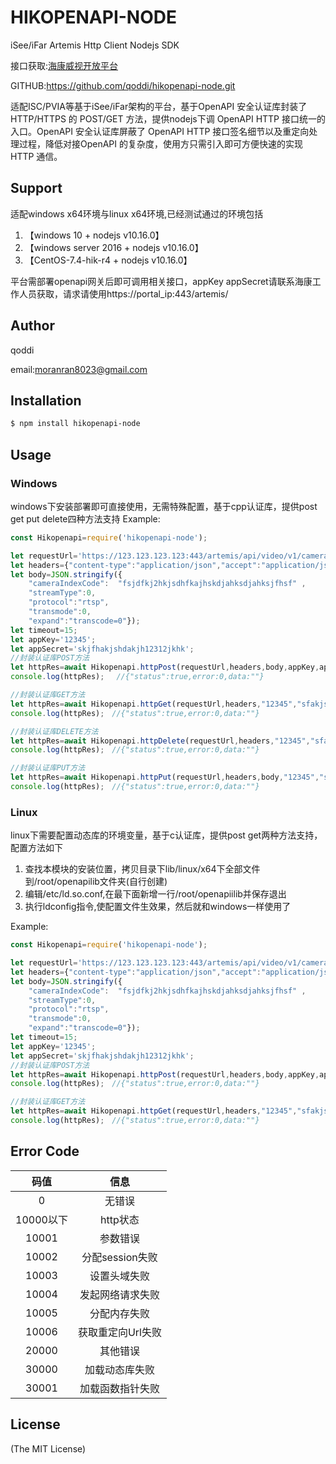 # HIKOPENAPI-NODE
iSee/iFar Artemis Http Client Nodejs SDK


接口获取:[海康威视开放平台](https://open.hikvision.com)

GITHUB:https://github.com/qoddi/hikopenapi-node.git

适配ISC/PVIA等基于iSee/iFar架构的平台，基于OpenAPI 安全认证库封装了 HTTP/HTTPS 的 POST/GET 方法，提供nodejs下调 OpenAPI HTTP 接口统一的入口。OpenAPI 安全认证库屏蔽了 OpenAPI HTTP 接口签名细节以及重定向处理过程，降低对接OpenAPI 的复杂度，使用方只需引入即可方便快速的实现 HTTP 通信。 

## Support
适配windows x64环境与linux x64环境,已经测试通过的环境包括

1. 【windows 10 + nodejs v10.16.0】 
2. 【windows server 2016 + nodejs v10.16.0】 
3. 【CentOS-7.4-hik-r4 + nodejs v10.16.0】

平台需部署openapi网关后即可调用相关接口，appKey appSecret请联系海康工作人员获取，请求请使用https://portal_ip:443/artemis/

## Author
qoddi

email:moranran8023@gmail.com


## Installation

```bash
$ npm install hikopenapi-node
```

## Usage
### Windows
windows下安装部署即可直接使用，无需特殊配置，基于cpp认证库，提供post get put delete四种方法支持
Example:
```js
const Hikopenapi=require('hikopenapi-node');

let requestUrl='https://123.123.123.123:443/artemis/api/video/v1/cameras/previewURLs';
let headers={"content-type":"application/json","accept":"application/json"};
let body=JSON.stringify({
    "cameraIndexCode":  "fsjdfkj2hkjsdhfkajhskdjahksdjahksjfhsf" ,
    "streamType":0,
    "protocol":"rtsp",
    "transmode":0,
    "expand":"transcode=0"});
let timeout=15;
let appKey='12345';
let appSecret='skjfhakjshdakjh12312jkhk';
//封装认证库POST方法
let httpRes=await Hikopenapi.httpPost(requestUrl,headers,body,appKey,appSecret,timeout);
console.log(httpRes); 　//{"status":true,error:0,data:""}

//封装认证库GET方法
let httpRes=await Hikopenapi.httpGet(requestUrl,headers,"12345","sfakjshdkjh1",timeout);
console.log(httpRes);　//{"status":true,error:0,data:""}

//封装认证库DELETE方法
let httpRes=await Hikopenapi.httpDelete(requestUrl,headers,"12345","sfakjshdkjh1",timeout);
console.log(httpRes);　//{"status":true,error:0,data:""}

//封装认证库PUT方法
let httpRes=await Hikopenapi.httpPut(requestUrl,headers,body,"12345","sfakjshdkjh1",timeout);
console.log(httpRes);　//{"status":true,error:0,data:""}
```


### Linux
linux下需要配置动态库的环境变量，基于c认证库，提供post get两种方法支持，配置方法如下
1. 查找本模块的安装位置，拷贝目录下lib/linux/x64下全部文件到/root/openapilib文件夹(自行创建)
2. 编辑/etc/ld.so.conf,在最下面新增一行/root/openapiilib并保存退出
3. 执行ldconfig指令,使配置文件生效果，然后就和windows一样使用了

Example:
```js
const Hikopenapi=require('hikopenapi-node');

let requestUrl='https://123.123.123.123:443/artemis/api/video/v1/cameras/previewURLs';
let headers={"content-type":"application/json","accept":"application/json"};
let body=JSON.stringify({
    "cameraIndexCode":  "fsjdfkj2hkjsdhfkajhskdjahksdjahksjfhsf" ,
    "streamType":0,
    "protocol":"rtsp",
    "transmode":0,
    "expand":"transcode=0"});
let timeout=15;
let appKey='12345';
let appSecret='skjfhakjshdakjh12312jkhk';
//封装认证库POST方法
let httpRes=await Hikopenapi.httpPost(requestUrl,headers,body,appKey,appSecret,timeout);
console.log(httpRes);　//{"status":true,error:0,data:""}

//封装认证库GET方法
let httpRes=await Hikopenapi.httpGet(requestUrl,headers,"12345","sfakjshdkjh1",timeout);
console.log(httpRes);　//{"status":true,error:0,data:""}
```

## Error Code
| 码值 | 信息 |
| :--------: | :---------------:|
| 0 | 无错误 | 
| 10000以下 | http状态 |
| 10001 | 参数错误 |
| 10002 | 分配session失败 |
| 10003 | 设置头域失败 |
| 10004 | 发起网络请求失败 |
| 10005 | 分配内存失败 |
| 10006 | 获取重定向Url失败 |
| 20000 | 其他错误 |
| 30000 | 加载动态库失败 |
| 30001 | 加载函数指针失败 |




## License

(The MIT License)